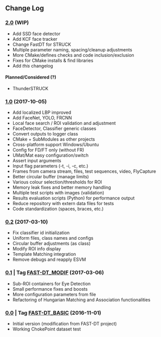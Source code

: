 ## Change Log ##

### [2.0](https://bitbucket.org/TeamLIVIA/facerecog/src/?at=2.0) (WIP) ###

- Add SSD face detector
- Add KCF face tracker
- Change FastDT for STRUCK
- Multiple parameter naming, spacing/cleanup adjustments
- More CMake/defines checks and code inclusion/exclusion
- Fixes for CMake installs & find libraries
- Add *this* changelog

#### Planned/Considered (?) ####

- ThunderSTRUCK

### [1.0](https://bitbucket.org/TeamLIVIA/facerecog/src/?at=1.0) (2017-10-05) ###

- Add localized LBP improved
- Add FaceNet, YOLO, FRCNN
- Local face search / ROI validation and adjustment
- FaceDetector, Classifier generic classes
- Convert outputs to logger class
- CMake + SubModules as other projects
- Cross-platform support Windows/Ubuntu
- Config for FD/FT only (without FR)
- UMat/Mat easy configuration/switch
- Assert input arguments
- Input flag parameters (-t, -i, -c, etc.)
- Frames from camera stream, files, test sequences, video, FlyCapture
- Better circular buffer (manage limits)
- Various colour selection/thresholds for ROI
- Memory leak fixes and better memory handling
- Multiple test scripts with images (validation)
- Results evaluation scripts (Python) for performance output
- Reduce repository with extern data files for tests
- Code standardization (spaces, braces, etc.)

### [0.2](https://bitbucket.org/TeamLIVIA/facerecog/src/?at=0.2) (2017-03-10) ###

- Fix classifier id initialization
- Uniform files, class names and configs
- Circular buffer adjustments (as class)
- Modify ROI info display
- Template Matching integration
- Remove debugs and reapply ESVM

### [0.1](https://bitbucket.org/TeamLIVIA/facerecog/src/?at=0.1) | Tag [FAST-DT_MODIF](https://bitbucket.org/TeamLIVIA/facerecog/src/?at=FAST-DT_MODIF) (2017-03-06) ###

- Sub-ROI containers for Eye Detection
- Small performance fixes and boosts
- More configuration parameters from file
- Refactoring of Hungarian Matching and Association functionalities

### [0.0](https://bitbucket.org/TeamLIVIA/facerecog/src/?at=0.0) | Tag [FAST-DT_BASIC](https://bitbucket.org/TeamLIVIA/facerecog/src/?at=FAST-DT_BASIC) (2016-11-01) ###

- Initial version (modification from FAST-DT project)
- Working ChokePoint dataset test
